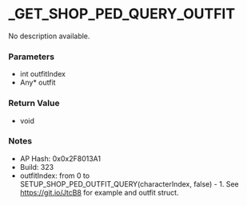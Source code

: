 # _GET_SHOP_PED_QUERY_OUTFIT

No description available.

### Parameters
* int outfitIndex
* Any* outfit

### Return Value
* void

### Notes
* AP Hash: 0x0x2F8013A1
* Build: 323
* outfitIndex: from 0 to SETUP_SHOP_PED_OUTFIT_QUERY(characterIndex, false) - 1.
See https://git.io/JtcB8 for example and outfit struct.

